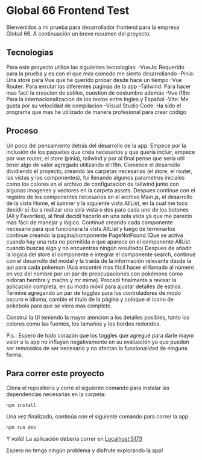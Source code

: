 # Global 66 Frontend Test

Bienvenidos a mi prueba para desarrollador frontend para la empresa Global 66. A continuación un breve resumen del proyecto.

## Tecnologias

Para este proyecto utilice las siguientes tecnologias:
-VueJs: Requerido para la prueba y es con el que mas comodo me siento desarrollando
-Pinia: Una store para Vue que he querido probar desde hace un tiempo
-Vue Router: Para enrutar las diferentes paginas de la app
-Tailwind: Para hacer mas facil la creacion de estilos, cuestion de costumbre además
-Vue i18n: Para la internacionalizacion de los textos entre Ingles y Español
-Vite: Me gusta por su velocidad de compilacion
-Visual Studio Code: Ha sido el programa que mas he utilizado de manera profesional para crear código

## Proceso

Un poco del pensamiento detrás del desarrollo de la app.
Empece por la inclusión de los paquetes que creia necesarios y que queria incluir, empece por vue router, el store (pinia), tailwind y por al final pense que seria util tener algo de valor agregado utilizando el i18n.
Comence el desarrollo dividiendo el proyecto, creando las carpetas necesarias (el store, el router, las vistas y los componentes), fui llenando algunos parametros iniciales como los colores en el archivo de configuracion de tailwind junto con algunas imagenes y vectores en la carpeta assets.
Despues continue con el registro de los componentes necesarios en el archivo Main.js, el desarrollo de la vista Home, el spinner y la siguiente vista AllList, en la cual me toco decidir si iba a realizar una sola vista o dos para cada uno de los botones (All y Favorites), al final decidi hacerlo en una sola vista ya que me parecio mas fácil de manejar y lógico. Continué creando cada componente necesario para que funcionara la vista AllList y luego de terminarlos continue creando la pagina/componente PageNotFound (Que se activa cuando hay una ruta no permitida o que aparece en el componente AllList cuando buscas algo y no encuentras ningún resultado)
Despues de añadir la logica del store al componente e integrar el componente search, continué con el desarrollo del modal y la traida de la información relevante desde la api para cada pokemon (Acá encontré mas fácil hacer el llamado al número en vez del nombre por un par de preocupaciones con pokémons como nidoran hembra y macho y mr mime).
Procedi finalmente a revisar la aplicación completa, en su modo móvil para ajustar detalles de estilos. Termine agregando un par de toggles para los controladores de modo oscuro e idioma, cambie el titulo de la página y coloque el icono de pokebola para que se viera mas completo.

Construi la UI teniendo la mayor atencion a los detalles posibles, tanto los colores como las fuentes, los tamaños y los bordes redondos.

P.s.: Espero de todo corazón que los toggles que agregué para darle mayor valor a la app no influyan negativamente en su evaluación ya que pueden ser removidos de ser necesario y no afectan la funcionalidad de ninguna forma.

## Para correr este proyecto

Clona el repositorio y corre el siguiente comando para instalar las dependencias necesarias en la carpeta:

```
npm install
```

Una vez finalizado, continúa con el siguiente comando para correr la app:

```
npm run dev
```

Y voilà! La aplicación deberia correr en [Localhost:5173](http://localhost:5173/)

Espero no tenga ningún problema y disfrute explorando la app!
